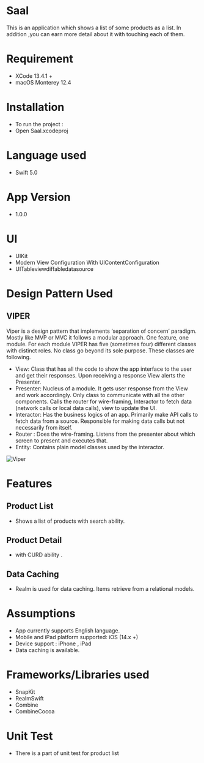# Saal
This is an application which shows a list of some products as a list. In addition ,you can earn more detail about it with touching each of them.   



# Requirement
- XCode 13.4.1 +
- macOS Monterey 12.4

# Installation
- To run the project :
- Open Saal.xcodeproj

# Language used 
- Swift 5.0

# App Version
- 1.0.0 

# UI
- UIKit
- Modern View Configuration With UIContentConfiguration
- UITableviewdiffabledatasource 

# Design Pattern Used

## VIPER
Viper is a design pattern that implements ‘separation of concern’ paradigm. Mostly like MVP or MVC it follows a modular approach. One feature, one module. For each module VIPER has five (sometimes four) different classes with distinct roles. No class go beyond its sole purpose. These classes are following.
-  View: Class that has all the code to show the app interface to the user and get their responses. Upon receiving a response View alerts the Presenter.
-  Presenter: Nucleus of a module. It gets user response from the View and work accordingly. Only class to communicate with all the other components. Calls the router for wire-framing, Interactor to fetch data (network calls or local data calls), view to update the UI.
-  Interactor: Has the business logics of an app. Primarily make API calls to fetch data from a source. Responsible for making data calls but not necessarily from itself.
-  Router : Does the wire-framing. Listens from the presenter about which screen to present and executes that.
-  Entity: Contains plain model classes used by the interactor.

![Viper](https://miro.medium.com/max/2862/1*-Mfew6qvLQ-t-DSOkY23Aw.png)

# Features

## Product List
- Shows a list of products with search ability.

## Product Detail
- with CURD ability .


## Data Caching
- Realm is used for data caching. Items retrieve from a relational models.


# Assumptions                
-   App currently supports English language.
-   Mobile and iPad platform supported: iOS (14.x +)        
-   Device support : iPhone , iPad  
-   Data caching is available.



# Frameworks/Libraries used
- SnapKit
- RealmSwift
- Combine
- CombineCocoa



# Unit Test
- There is a part of unit test for product list




